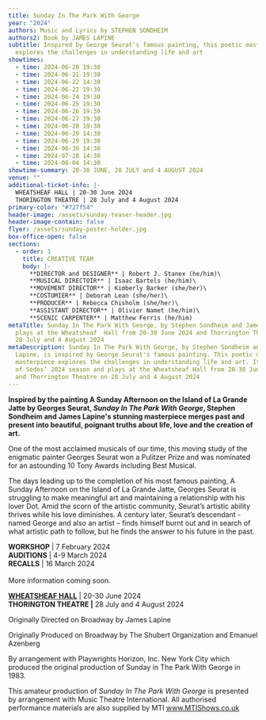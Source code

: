 ```yaml
---
title: Sunday In The Park With George
year: "2024"
authors: Music and Lyrics by STEPHEN SONDHEIM
authors2: Book by JAMES LAPINE
subtitle: Inspired by George Seurat’s famous painting, this poetic masterpiece
  explores the challenges in understanding life and art
showtimes:
  - time: 2024-06-20 19:30
  - time: 2024-06-21 19:30
  - time: 2024-06-22 14:30
  - time: 2024-06-22 19:30
  - time: 2024-06-24 19:30
  - time: 2024-06-25 19:30
  - time: 2024-06-26 19:30
  - time: 2024-06-27 19:30
  - time: 2024-06-28 19:30
  - time: 2024-06-29 14:30
  - time: 2024-06-29 19:30
  - time: 2024-06-30 14:30
  - time: 2024-07-28 14:30
  - time: 2024-08-04 14:30
showtime-summary: 20-30 JUNE, 28 JULY and 4 AUGUST 2024
venue: ""
additional-ticket-info: |-
  WHEATSHEAF HALL | 20-30 June 2024
  THORINGTON THEATRE | 28 July and 4 August 2024
primary-color: "#727f54"
header-image: /assets/sunday-teaser-header.jpg
header-image-contain: false
flyer: /assets/sunday-poster-holder.jpg
box-office-open: false
sections:
  - order: 1
    title: CREATIVE TEAM
    body: |-
      **DIRECTOR and DESIGNER** | Robert J. Stanex (he/him)\
      **MUSICAL DIRECTOIR** | Isaac Bartels (he/him)\
      **MOVEMENT DIRECTOR** | Kimberly Barker (she/her)\
      **COSTUMIER** | Deborah Lean (she/her)\
      **PRODUCER** | Rebecca Chisholm (she/her)\
      **ASSISTANT DIRECTOR** | Olivier Namet (he/him)\
      **SCENIC CARPENTER** | Matthew Ferris (he/him)
metaTitle: Sunday In The Park With George, by Stephen Sondheim and James Lapine,
  plays at the Wheatsheaf  Hall from 20-30 June 2024 and Thorrington Theatre on
  28 July and 4 August 2024
metaDescription: Sunday In The Park With George, by Stephen Sondheim and James
  Lapine, is inspired by George Seurat's famous painting. This poetic musical
  masterpiece explores the challenges in understanding life and art. It is part
  of Sedos’ 2024 season and plays at the Wheatsheaf Hall from 20-30 June 2024
  and Thorrington Theatre on 28 July and 4 August 2024
---
```

**Inspired by the painting A Sunday Afternoon on the Island of La Grande Jatte by Georges Seurat, *Sunday In The Park With George*, Stephen Sondheim and James Lapine's stunning masterpiece merges past and present into beautiful, poignant truths about life, love and the creation of art.** 

One of the most acclaimed musicals of our time, this moving study of the enigmatic painter Georges Seurat won a Pulitzer Prize and was nominated for an astounding 10 Tony Awards including Best Musical.

The days leading up to the completion of his most famous painting, A Sunday Afternoon on the Island of La Grande Jatte, Georges Seurat is struggling to make meaningful art and maintaining a relationship with his lover Dot. Amid the scorn of the artistic community, Seurat’s artistic ability thrives while his love diminishes. A century later, Seurat’s descendant - named George and also an artist – finds himself burnt out and in search of what artistic path to follow, but he finds the answer to his future in the past.

**WORKSHOP** | 7 February 2024\
**AUDITIONS** | 4-9 March 2024\
**RECALLS** | 16 March 2024\
\
More information coming soon.

**[WHEATSHEAF HALL](https://www.sedos.co.uk/venues/wheatsheaf-hall)** | 20-30 June 2024\
**THORINGTON THEATRE |** 28 July and 4 August 2024

Originally Directed on Broadway by James Lapine

Originally Produced on Broadway by The Shubert Organization and Emanuel Azenberg

By arrangement with Playwrights Horizon, Inc. New York City which produced the original production of Sunday in The Park With George in 1983.

This amateur production of *Sunday In The Park With George* is presented by arrangement with Music Theatre International. All authorised performance materials are also supplied by MTI www.MTIShows.co.uk